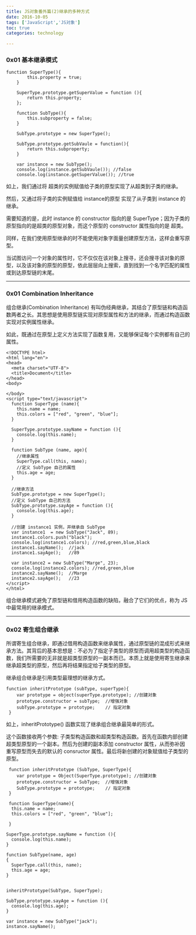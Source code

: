 ```yaml
---
title: JS对象番外篇(2)继承的多种方式   
date: 2016-10-05      
tags: ['JavaScript','JS对象']
toc: true
categories: technology

---
```

### 0x01 基本继承模式

```
function SuperType(){
		this.property = true;
	}

	SuperType.prototype.getSuperValue = function (){
		return this.property;
	};

	function SubType(){
		this.subproperty = false;
	}

	SubType.prototype = new SuperType();

	SubType.prototype.getSubVaule = function(){
		return this.subproperty;
	}

	var instance = new SubType();
	console.log(instance.getSubVaule()); //false
	console.log(instance.getSuperValue()); //true
```

如上，我们通过将 超类的实例赋值给子类的原型实现了从超类到子类的继承。

然后，又通过将子类的实例赋值给 instance的原型 实现了从子类到 instance 的继承。

需要知道的是，此时 instance 的 constructor 指向的是 SuperType；因为子类的原型指向的是超类的原型对象，而这个原型的 constructor 属性指向的是 超类。

同样，在我们使用原型继承的时不能使用对象字面量创建原型方法，这样会重写原型。


当试图访问一个对象的属性时，它不仅仅在该对象上搜寻，还会搜寻该对象的原型，以及该对象的原型的原型，依此层层向上搜索，直到找到一个名字匹配的属性或到达原型链的末尾。


---
### 0x01 Combination Inheritance  
组合继承(Combination Inheritance) 有叫伪经典继承，其结合了原型链和构造函数两者之长。其思想是使用原型链实现对原型属性和方法的继承，而通过构造函数实现对实例属性继承。

如此，既通过在原型上定义方法实现了函数复用，又能够保证每个实例都有自己的属性。


```
<!DOCTYPE html>
<html lang="en">
<head>
  <meta charset="UTF-8">
  <title>Document</title>
</head>
<body>
  
</body>
<script type="text/javascript">
  function SuperType (name){
    this.name = name;
    this.colors = ["red", "green", "blue"];
  }

  SuperType.prototype.sayName = function (){
    console.log(this.name);
  }

  function SubType (name, age){
    //继承属性
    SuperType.call(this, name);
    //定义 SubType 自己的属性
    this.age = age;
  }

  //继承方法
  SubType.prototype = new SuperType();
  //定义 SubType 自己的方法
  SubType.prototype.sayAge = function (){
    console.log(this.age);
  }

  //创建 instance1 实例，并继承自 SubType 
  var instance1  = new SubType("Jack", 89);
  instance1.colors.push("black");
  console.log(instance1.colors); //red,green,blue,black
  instance1.sayName();  //jack
  instance1.sayAge();   //89

  var instance2 = new SubType("Marge", 23);
  console.log(instance2.colors); //red,green,blue
  instance2.sayName();  //Marge
  instance2.sayAge();   //23
</script>
</html>
```

组合继承模式避免了原型链和借用构造函数的缺陷，融合了它们的优点，称为 JS 中最常用的继承模式。
 

---
### 0x02 寄生组合继承

所谓寄生组合继承，即通过借用构造函数来继承属性，通过原型链的混成形式来继承方法。其背后的基本思想是：不必为了指定子类型的原型而调用超类型的构造函数，我们所需要的无非就是超类型原型的一副本而已。本质上就是使用寄生继承来继承超类型的原型，然后再将结果指定给子类型的原型。

继承组合继承是引用类型最理想的继承方式。

```
function inheritPrototype (subType, superType){
    var prototype = object(superType.prototype); //创建对象
    prototype.constructor = subType;  //增强对象
    subType.prototype = prototype;    // 指定对象
 }
```

如上，inheritPrototype() 函数实现了继承组合继承最简单的形式。

这个函数接收两个参数: 子类型构造函数和超类型构造函数。首先在函数内部创建超类型原型的一个副本。然后为创建的副本添加 constructor 属性，从而弥补因重写原型而失去的默认的 consructor 属性。最后将新创建的对象赋值给子类型的原型。

```
 function inheritPrototype (SubType, SuperType){
    var prototype = Object(SuperType.prototype); //创建对象
    prototype.constructor = SubType;  //增强对象
    SubType.prototype = prototype;    // 指定对象
 }

 function SuperType(name){
  this.name = name;
  this.colors = ["red", "green", "blue"];

 }

SuperType.prototype.sayName = function (){
  console.log(this.name);
}

function SubType(name, age)
{
  SuperType.call(this, name);
  this.age = age;
}


inheritPrototype(SubType, SuperType);

SubType.prototype.sayAge = function (){
  console.log(this.age);
}

var instance = new SubType("jack");
instance.sayName();
```

